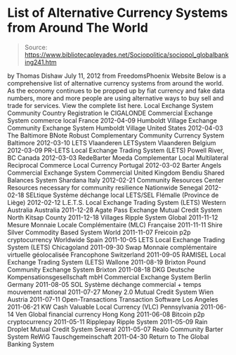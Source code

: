 # List of Alternative Currency Systems from Around The World

> Source: https://www.bibliotecapleyades.net/Sociopolitica/sociopol_globalbanking241.htm

by Thomas Dishaw
July 11, 2012
from FreedomsPhoenix Website
Below is a comprehensive list of alternative currency systems from around the world.
As the economy continues to be propped up by fiat currency and fake data numbers, more and more people are using alternative ways to buy sell and trade for services.
View the complete list here.
Local Exchange System
Community
Country
Registration
le CIGALONDE Commercial Exchange System
commerce local
France
2012-04-09
Humboldt Village Exchange Community Exchange System
Humboldt Village
United States
2012-04-03
The Baltimore BNote Robust Complementary Community Currency System
Baltimore
2012-03-10
LETS Vlaanderen LETSystem
Vlaanderen
Belgium
2012-03-09
PR-LETS Local Exchange Trading System (LETS)
Powell River, BC
Canada
2012-03-03
RedeBarter Moeda Complementar Local Multilateral Reciprocal Commerce Local Currency
Portugal
2012-03-02
Barter Angels Commercial Exchange System
Commercial
United Kingdom
Bendiu Shared Balances System
Shardana
Italy
2012-02-21
Community Resources Center Resources necessary for community resilience
Nationwide
Senegal
2012-02-18
SELtique Système déchange local LETS/SEL
Flémalle (Province de Liège)
2012-02-12
L.E.T.S. Local Exchange Trading System (LETS)
Western Australia
Australia
2011-12-28
Agate Pass Exchange Mutual Credit System
North Kitsap County
2011-12-18
Villages Ripple System
Global
2011-11-12
Mesure Monnaie Locale Complémentaire (MLC)
Française
2011-11-11
Shire Silver Commodity Based System
World
2011-11-07
Freicoin p2p cryptocurrency
Worldwide
Spain
2011-10-05
LETS Local Exchange Trading System (LETS)
Chicagoland
2011-09-30
Swap Monnaie complémentaire virtuelle géolocalisée
Francophone
Switzerland
2011-09-05
RAMISEL Local Exchange Trading System (LETS)
Wallone
2011-08-19
Brixton Pound Community Exchange System
Brixton
2011-08-18
DKG Deutsche Kompensationsgesellschaft mbH Commercial Exchange System
Berlin
Germany
2011-08-05
SOL Système déchange commercial + temps
mouvement national
2011-07-27
Money 2.0 Mutual Credit System
Wien
Austria
2011-07-11
Open-Transactions Transaction Software
Los Angeles
2011-06-21
KW Cash Valuable Local Currency (VLC)
Pennsylvania
2011-06-14
Ven Global financial currency
Hong Kong
2011-06-08
Bitcoin p2p cryptocurrency
2011-05-11
Ripplepay Ripple System
2011-05-09
Rain Droplet Mutual Credit System
Several
2011-05-07
Realo Community Barter System
ReWiG Tauschgemeinschaft
2011-04-30
Return to The Global Banking System
